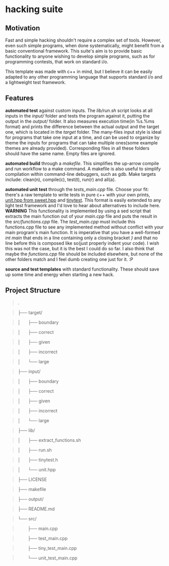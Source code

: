 # hacking suite

## Motivation

Fast and simple hacking shouldn't require a complex set of tools. However, even such simple programs, when done systematically, might benefit from a basic conventional framework. This suite's aim is to provide basic functionality to anyone wishing to develop simple programs, such as for programming contests, that work on standard i/o.

This template was made with c++ in mind, but I believe it can be easily adapted to any other programming language that supports standard i/o and a lightweight test framework.

## Features

**automated test** against custom inputs. The *lib/run.sh* script looks at all inputs in the *input/* folder and tests the program against it, putting the output in the *output/* folder. It also measures execution time(in %s.%ms format) and prints the difference between the actual output and the target one, which is located in the *target* folder. The many-files input style is ideal for programs that take one input at a time, and can be used to organize by theme the inputs for programs that can take multiple ones(some example themes are already provided). Corresponding files in all these folders should have the same name. Empty files are ignored.

**automated build** through a *makefile*. This simplifies the up-arrow compile and run workflow to a make command. A makefile is also useful to simplify compilation within command-line debuggers, such as gdb. Make targets include: clean(n), compile(c), test(t), run(r) and all(a).

**automated unit test** through the *tests\_main.cpp* file. Choose your fit: there's a raw template to write tests in pure c++ with your own prints, [unit.hpp from sweet.hpp](https://github.com/burner/sweet.hpp) and [tinytest](https://github.com/ccosmin/tinytest). This format is easily extended to any light test framework and I'd love to hear about alternatives to include here. **WARNING** This functionality is implemented by using a sed script that extracts the main function out of your *main.cpp* file and puts the result in the *src/functions.cpp* file. The *test\_main.cpp* must include this functions.cpp file to see any implemented method without conflict with your main program's main function. It is imperative that you have a well-formed *int main* that ends in a line containing only a closing bracket *}* and that no line before this is composed like so(just properly indent your code). I wish this was not the case, but it is the best I could do so far. I also think that maybe the *functions.cpp* file should be included elsewhere, but none of the other folders match and I feel dumb creating one just for it. :P

**source and test templates** with standard functionality. These should save up some time and energy when starting a new hack.

## Project Structure


>.

>├── target/

>│      ├── boundary

>│      ├── correct

>│      ├── given

>│      ├── incorrect

>│      └── large

>├── input/

>│      ├── boundary

>│      ├── correct

>│      ├── given

>│      ├── incorrect

>│      └── large

>├── lib/

>│      ├── extract\_functions.sh

>│      ├── run.sh

>│      ├── tinytest.h

>│      └── unit.hpp

>├── LICENSE

>├── makefile

>├── output/

>├── README.md

>└── src/

>        ├── main.cpp

>        ├── test\_main.cpp

>        ├── tiny\_test\_main.cpp

>        └── unit\_test\_main.cpp
